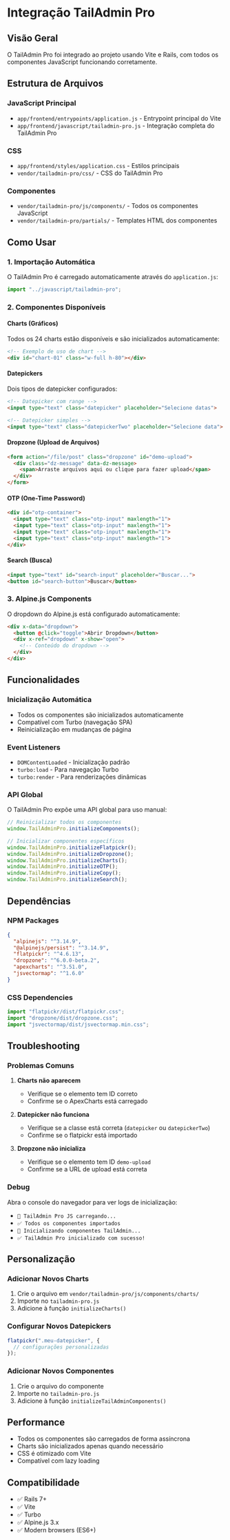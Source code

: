 # Integração TailAdmin Pro

## Visão Geral

O TailAdmin Pro foi integrado ao projeto usando Vite e Rails, com todos os componentes JavaScript funcionando corretamente.

## Estrutura de Arquivos

### JavaScript Principal
- `app/frontend/entrypoints/application.js` - Entrypoint principal do Vite
- `app/frontend/javascript/tailadmin-pro.js` - Integração completa do TailAdmin Pro

### CSS
- `app/frontend/styles/application.css` - Estilos principais
- `vendor/tailadmin-pro/css/` - CSS do TailAdmin Pro

### Componentes
- `vendor/tailadmin-pro/js/components/` - Todos os componentes JavaScript
- `vendor/tailadmin-pro/partials/` - Templates HTML dos componentes

## Como Usar

### 1. Importação Automática

O TailAdmin Pro é carregado automaticamente através do `application.js`:

```javascript
import "../javascript/tailadmin-pro";
```

### 2. Componentes Disponíveis

#### Charts (Gráficos)
Todos os 24 charts estão disponíveis e são inicializados automaticamente:

```html
<!-- Exemplo de uso de chart -->
<div id="chart-01" class="w-full h-80"></div>
```

#### Datepickers
Dois tipos de datepicker configurados:

```html
<!-- Datepicker com range -->
<input type="text" class="datepicker" placeholder="Selecione datas">

<!-- Datepicker simples -->
<input type="text" class="datepickerTwo" placeholder="Selecione data">
```

#### Dropzone (Upload de Arquivos)
```html
<form action="/file/post" class="dropzone" id="demo-upload">
  <div class="dz-message" data-dz-message>
    <span>Arraste arquivos aqui ou clique para fazer upload</span>
  </div>
</form>
```

#### OTP (One-Time Password)
```html
<div id="otp-container">
  <input type="text" class="otp-input" maxlength="1">
  <input type="text" class="otp-input" maxlength="1">
  <input type="text" class="otp-input" maxlength="1">
  <input type="text" class="otp-input" maxlength="1">
</div>
```

#### Search (Busca)
```html
<input type="text" id="search-input" placeholder="Buscar...">
<button id="search-button">Buscar</button>
```

### 3. Alpine.js Components

O dropdown do Alpine.js está configurado automaticamente:

```html
<div x-data="dropdown">
  <button @click="toggle">Abrir Dropdown</button>
  <div x-ref="dropdown" x-show="open">
    <!-- Conteúdo do dropdown -->
  </div>
</div>
```

## Funcionalidades

### Inicialização Automática
- Todos os componentes são inicializados automaticamente
- Compatível com Turbo (navegação SPA)
- Reinicialização em mudanças de página

### Event Listeners
- `DOMContentLoaded` - Inicialização padrão
- `turbo:load` - Para navegação Turbo
- `turbo:render` - Para renderizações dinâmicas

### API Global
O TailAdmin Pro expõe uma API global para uso manual:

```javascript
// Reinicializar todos os componentes
window.TailAdminPro.initializeComponents();

// Inicializar componentes específicos
window.TailAdminPro.initializeFlatpickr();
window.TailAdminPro.initializeDropzone();
window.TailAdminPro.initializeCharts();
window.TailAdminPro.initializeOTP();
window.TailAdminPro.initializeCopy();
window.TailAdminPro.initializeSearch();
```

## Dependências

### NPM Packages
```json
{
  "alpinejs": "^3.14.9",
  "@alpinejs/persist": "^3.14.9",
  "flatpickr": "^4.6.13",
  "dropzone": "^6.0.0-beta.2",
  "apexcharts": "^3.51.0",
  "jsvectormap": "^1.6.0"
}
```

### CSS Dependencies
```javascript
import "flatpickr/dist/flatpickr.css";
import "dropzone/dist/dropzone.css";
import "jsvectormap/dist/jsvectormap.min.css";
```

## Troubleshooting

### Problemas Comuns

1. **Charts não aparecem**
   - Verifique se o elemento tem ID correto
   - Confirme se o ApexCharts está carregado

2. **Datepicker não funciona**
   - Verifique se a classe está correta (`datepicker` ou `datepickerTwo`)
   - Confirme se o flatpickr está importado

3. **Dropzone não inicializa**
   - Verifique se o elemento tem ID `demo-upload`
   - Confirme se a URL de upload está correta

### Debug
Abra o console do navegador para ver logs de inicialização:
- `🚀 TailAdmin Pro JS carregando...`
- `✅ Todos os componentes importados`
- `🔄 Inicializando componentes TailAdmin...`
- `✅ TailAdmin Pro inicializado com sucesso!`

## Personalização

### Adicionar Novos Charts
1. Crie o arquivo em `vendor/tailadmin-pro/js/components/charts/`
2. Importe no `tailadmin-pro.js`
3. Adicione à função `initializeCharts()`

### Configurar Novos Datepickers
```javascript
flatpickr(".meu-datepicker", {
  // configurações personalizadas
});
```

### Adicionar Novos Componentes
1. Crie o arquivo do componente
2. Importe no `tailadmin-pro.js`
3. Adicione à função `initializeTailAdminComponents()`

## Performance

- Todos os componentes são carregados de forma assíncrona
- Charts são inicializados apenas quando necessário
- CSS é otimizado com Vite
- Compatível com lazy loading

## Compatibilidade

- ✅ Rails 7+
- ✅ Vite
- ✅ Turbo
- ✅ Alpine.js 3.x
- ✅ Modern browsers (ES6+)
